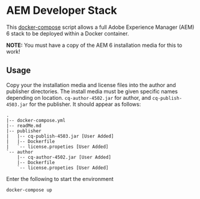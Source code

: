 # AEM Developer Stack

This [docker-compose](https://docs.docker.com/compose/) script allows a full Adobe Experience Manager (AEM)
6 stack to be deployed within a Docker container.

**NOTE:** You must have a copy of the AEM 6 installation media for this to work!

## Usage
Copy your the installation media and license files into the author and publisher directories.
The install media must be given specific names depending on location. `cq-author-4502.jar` for author, and `cq-publish-4503.jar` for the publisher. It should appear as follows:

```
.
|-- docker-compose.yml
|-- readMe.md
|-- publisher
|   |-- cq-publish-4503.jar [User Added]
|   |-- Dockerfile
|   `-- license.propeties [User Added]
`-- author
    |-- cq-author-4502.jar [User Added]
    |-- Dockerfile
    `-- license.propeties [User Added]
```

Enter the following to start the environment
```bash
docker-compose up
```
